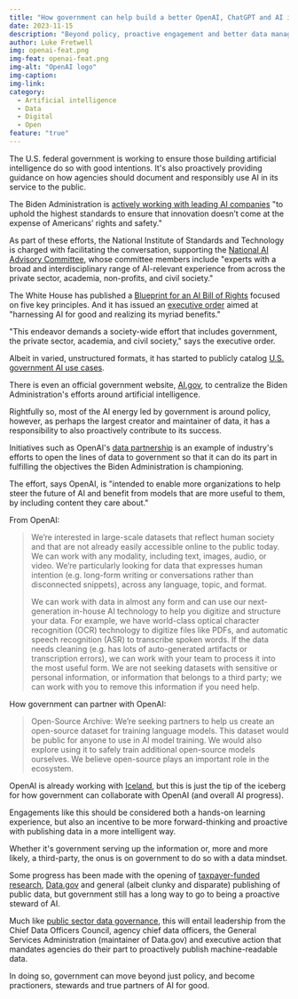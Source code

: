 ```yaml
---
title: "How government can help build a better OpenAI, ChatGPT and AI in general"
date: 2023-11-15
description: "Beyond policy, proactive engagement and better data management will make government a good steward and partner in responsible artificial intelligence efforts."
author: Luke Fretwell
img: openai-feat.png
img-feat: openai-feat.png
img-alt: "OpenAI logo"
img-caption: 
img-link: 
category:
  - Artificial intelligence
  - Data
  - Digital
  - Open
feature: "true"
---
```


The U.S. federal government is working to ensure those building artificial intelligence do so with good intentions. It's also proactively providing guidance on how agencies should document and responsibly use AI in its service to the public.

The Biden Administration is [actively working with leading AI companies](https://www.whitehouse.gov/briefing-room/statements-releases/2023/07/21/fact-sheet-biden-harris-administration-secures-voluntary-commitments-from-leading-artificial-intelligence-companies-to-manage-the-risks-posed-by-ai/) "to uphold the highest standards to ensure that innovation doesn’t come at the expense of Americans’ rights and safety."

As part of these efforts, the National Institute of Standards and Technology is charged with facilitating the conversation, supporting the [National AI Advisory Committee](https://ai.gov/naiac/), whose committee members include "experts with a broad and interdisciplinary range of AI-relevant experience from across the private sector, academia, non-profits, and civil society."

The White House has published a [Blueprint for an AI Bill of Rights](https://www.whitehouse.gov/ostp/ai-bill-of-rights/) focused on five key principles. And it has issued an [executive order](https://www.whitehouse.gov/briefing-room/presidential-actions/2023/10/30/executive-order-on-the-safe-secure-and-trustworthy-development-and-use-of-artificial-intelligence/) aimed at "harnessing AI for good and realizing its myriad benefits."

"This endeavor demands a society-wide effort that includes government, the private sector, academia, and civil society," says the executive order.

Albeit in varied, unstructured formats, it has started to publicly catalog [U.S. government AI use cases](https://ai.gov/ai-use-cases/).

There is even an official government website, [AI.gov](https://ai.gov/), to centralize the Biden Administration's efforts around artificial intelligence.

Rightfully so, most of the AI energy led by government is around policy, however, as perhaps the largest creator and maintainer of data, it has a responsibility to also proactively contribute to its success.

Initiatives such as OpenAI's [data partnership](https://openai.com/blog/data-partnerships) is an example of industry's efforts to open the lines of data to government so that it can do its part in fulfilling the objectives the Biden Administration is championing.

The effort, says OpenAI, is "intended to enable more organizations to help steer the future of AI and benefit from models that are more useful to them, by including content they care about."

From OpenAI:

> We’re interested in large-scale datasets that reflect human society and that are not already easily accessible online to the public today. We can work with any modality, including text, images, audio, or video. We’re particularly looking for data that expresses human intention (e.g. long-form writing or conversations rather than disconnected snippets), across any language, topic, and format. 
>
> We can work with data in almost any form and can use our next-generation in-house AI technology to help you digitize and structure your data. For example, we have world-class optical character recognition (OCR) technology to digitize files like PDFs, and automatic speech recognition (ASR) to transcribe spoken words. If the data needs cleaning (e.g. has lots of auto-generated artifacts or transcription errors), we can work with your team to process it into the most useful form. We are not seeking datasets with sensitive or personal information, or information that belongs to a third party; we can work with you to remove this information if you need help.

How government can partner with OpenAI:

> Open-Source Archive: We’re seeking partners to help us create an open-source dataset for training language models. This dataset would be public for anyone to use in AI model training. We would also explore using it to safely train additional open-source models ourselves. We believe open-source plays an important role in the ecosystem.

OpenAI is already working with [Iceland](https://openai.com/customer-stories/government-of-iceland), but this is just the tip of the iceberg for how government can collaborate with OpenAI (and overall AI progress).

Engagements like this should be considered both a hands-on learning experience, but also an incentive to be more forward-thinking and proactive with publishing data in a more intelligent way.

Whether it's government serving up the information or, more and more likely, a third-party, the onus is on government to do so with a data mindset.

Some progress has been made with the opening of [taxpayer-funded research](https://www.whitehouse.gov/ostp/news-updates/2022/08/25/ostp-issues-guidance-to-make-federally-funded-research-freely-available-without-delay/), [Data.gov](https://data.gov) and general (albeit clunky and disparate) publishing of public data, but government still has a long way to go to being a proactive steward of AI.

Much like [public sector data governance](https://govfresh.com/thoughts/data-experience), this will entail leadership from the Chief Data Officers Council, agency chief data officers, the General Services Administration (maintainer of Data.gov) and executive action that mandates agencies do their part to proactively publish machine-readable data.

In doing so, government can move beyond just policy, and become practioners, stewards and true partners of AI for good.